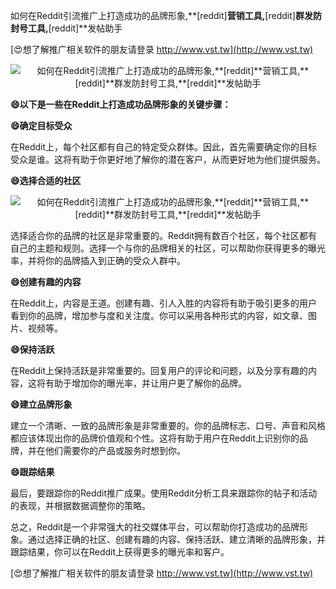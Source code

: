 如何在Reddit引流推广上打造成功的品牌形象,**[reddit]**营销工具,**[reddit]**群发防封号工具,**[reddit]**发帖助手

[😍想了解推广相关软件的朋友请登录 http://www.vst.tw](http://www.vst.tw)

 <center><img src="https://vst.tw/MP4/tuiguang/png/2.png" alt="如何在Reddit引流推广上打造成功的品牌形象,**[reddit]**营销工具,**[reddit]**群发防封号工具,**[reddit]**发帖助手"></center>

**😄以下是一些在Reddit上打造成功品牌形象的关键步骤：**

**😄确定目标受众**

在Reddit上，每个社区都有自己的特定受众群体。因此，首先需要确定你的目标受众是谁。这将有助于你更好地了解你的潜在客户，从而更好地为他们提供服务。

**😄选择合适的社区**

 <center><img src="https://vst.tw/MP4/tuiguang/png/8.png" alt="如何在Reddit引流推广上打造成功的品牌形象,**[reddit]**营销工具,**[reddit]**群发防封号工具,**[reddit]**发帖助手"></center>

选择适合你的品牌的社区是非常重要的。Reddit拥有数百个社区，每个社区都有自己的主题和规则。选择一个与你的品牌相关的社区，可以帮助你获得更多的曝光率，并将你的品牌插入到正确的受众人群中。

**😄创建有趣的内容**

在Reddit上，内容是王道。创建有趣、引人入胜的内容将有助于吸引更多的用户看到你的品牌，增加参与度和关注度。你可以采用各种形式的内容，如文章、图片、视频等。

**😄保持活跃**

在Reddit上保持活跃是非常重要的。回复用户的评论和问题，以及分享有趣的内容，这将有助于增加你的曝光率，并让用户更了解你的品牌。

**😄建立品牌形象**

建立一个清晰、一致的品牌形象是非常重要的。你的品牌标志、口号、声音和风格都应该体现出你的品牌价值观和个性。这将有助于用户在Reddit上识别你的品牌，并在他们需要你的产品或服务时想到你。

**😄跟踪结果**

最后，要跟踪你的Reddit推广成果。使用Reddit分析工具来跟踪你的帖子和活动的表现，并根据数据调整你的策略。

总之，Reddit是一个非常强大的社交媒体平台，可以帮助你打造成功的品牌形象。通过选择正确的社区、创建有趣的内容、保持活跃、建立清晰的品牌形象，并跟踪结果，你可以在Reddit上获得更多的曝光率和客户。

[😍想了解推广相关软件的朋友请登录 http://www.vst.tw](http://www.vst.tw)



